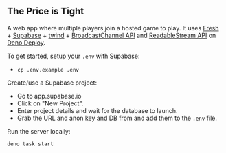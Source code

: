 ## The Price is Tight

A web app where multiple players join a hosted game to play. It uses [Fresh](https://fresh.deno.dev) +
[Supabase](https://supabase.io) + [twind](https://twind.dev) +
[BroadcastChannel API](https://developer.mozilla.org/en-US/docs/Web/API/Broadcast_Channel_API) and [ReadableStream API](https://developer.mozilla.org/en-US/docs/Web/API/ReadableStream)
on [Deno Deploy](https://deno.land).

To get started, setup your `.env` with Supabase:

- `cp .env.example .env`

Create/use a Supabase project:

- Go to app.supabase.io
- Click on "New Project".
- Enter project details and wait for the database to launch.
- Grab the URL and anon key and DB from and add them to the `.env` file.

Run the server locally:

```
deno task start
```
